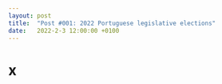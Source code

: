 ```yaml
---
layout: post
title:  "Post #001: 2022 Portuguese legislative elections"
date:   2022-2-3 12:00:00 +0100
---
```


# x
